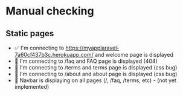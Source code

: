 # Manual checking

## Static pages

 - ✅ I'm connecting to  https://myapplaravel-7a60cf437b3c.herokuapp.com/ and welcome page is displayed
 - 🔴 I'm connecting to  /faq and FAQ page is displayed (404)
 - 🔴 I'm connecting to  /terms and terms page is displayed (css bug)
 - 🔴 I'm connecting to  /about and about page is displayed (css bug)
 - 🔴 Navbar is displaying on all pages (/, /faq, /terms, etc) - (not yet implemented)